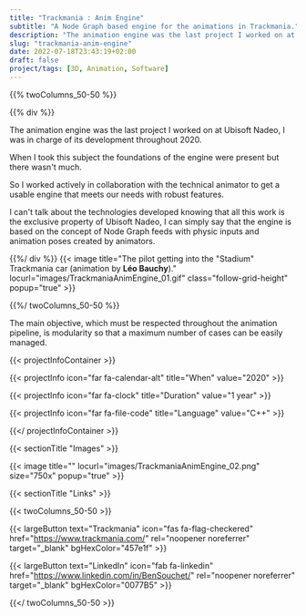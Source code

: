 ```yaml
---
title: "Trackmania : Anim Engine"
subtitle: "A Node Graph based engine for the animations in Trackmania."
description: "The animation engine was the last project I worked on at Ubisoft Nadeo, I was in charge of its development throughout 2020."
slug: "trackmania-anim-engine"
date: 2022-07-18T23:43:19+02:00
draft: false
project/tags: [3D, Animation, Software]
---
```


{{% twoColumns_50-50 %}}

{{% div %}}

The animation engine was the last project I worked on at Ubisoft Nadeo, I was in charge of its development throughout 2020.

When I took this subject the foundations of the engine were present but there wasn't much.

So I worked actively in collaboration with the technical animator to get a usable engine that meets our needs with robust features.

I can't talk about the technologies developed knowing that all this work is the exclusive property of Ubisoft Nadeo, I can simply say that the engine is based on the concept of Node Graph feeds with physic inputs and animation poses created by animators.

{{%/ div %}}
{{< image title="The pilot getting into the \"Stadium\" Trackmania car (animation by **Léo Bauchy**)." locurl="images/TrackmaniaAnimEngine_01.gif" class="follow-grid-height" popup="true" >}}

{{%/ twoColumns_50-50 %}}

The main objective, which must be respected throughout the animation pipeline, is modularity so that a maximum number of cases can be easily managed.

{{< projectInfoContainer >}}

{{< projectInfo icon="far fa-calendar-alt" title="When" value="2020" >}}

{{< projectInfo icon="far fa-clock" title="Duration" value="1 year" >}}

{{< projectInfo icon="far fa-file-code" title="Language" value="C++" >}}

{{</ projectInfoContainer >}}

{{< sectionTitle "Images" >}}

{{< image title="" locurl="images/TrackmaniaAnimEngine_02.png" size="750x" popup="true" >}}

{{< sectionTitle "Links" >}}

{{< twoColumns_50-50 >}}

{{< largeButton text="Trackmania" icon="fas fa-flag-checkered" href="https://www.trackmania.com/" rel="noopener noreferrer" target="_blank" bgHexColor="457e1f" >}}

{{< largeButton text="LinkedIn" icon="fab fa-linkedin" href="https://www.linkedin.com/in/BenSouchet/" rel="noopener noreferrer" target="_blank" bgHexColor="0077B5" >}}

{{</ twoColumns_50-50 >}}